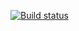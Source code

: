 [![Build status](https://ci.appveyor.com/api/projects/status/wygg5xmdofc49i5q?svg=true)](https://ci.appveyor.com/project/AleksandrEpishkin/patternstestmode)
